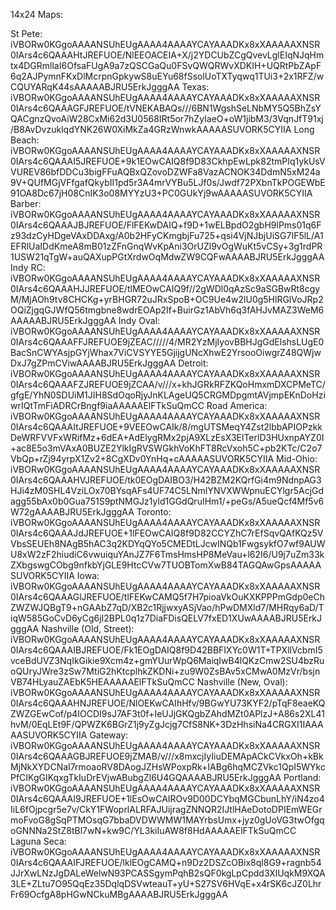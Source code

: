 14x24 Maps:

St Pete: 
iVBORw0KGgoAAAANSUhEUgAAAA4AAAAYCAYAAADKx8xXAAAAAXNSR0IArs4c6QAAAHtJREFUOE/NlEEOACEIA+X/j2YDCUbZCgQvevLglEIqNJqHmtx4DGRmllaI6OfsaFUgA9a7zQSCGaQu0FSvQWQRWvXDKIH+UQRtPbZApF6q2AJPymnFKxDlMcrpnGpkywS8uEYu68fSsolUoTXTyqwq1TUi3+2x1RFZ/wCQUYARqK44sAAAAABJRU5ErkJgggAA
Texas:
iVBORw0KGgoAAAANSUhEUgAAAA4AAAAYCAYAAADKx8xXAAAAAXNSR0IArs4c6QAAAGFJREFUOE/tVNEKABAQs///6BN1WgshSeLNbMY5Q5BhZsYQACgnzQvoAiW28CxMi62d3U0568IRt5or7hZyIaeO+oW1jibM3/3VqnJfT91xj/B8AvDvzuklqdYNK26W0XiMkZa4GRzWnwkAAAAASUVORK5CYIIA
Long Beach:
iVBORw0KGgoAAAANSUhEUgAAAA4AAAAYCAYAAADKx8xXAAAAAXNSR0IArs4c6QAAAI5JREFUOE+9k1EOwCAIQ8f9D83CkhpEwLpk82tmPIq1ykUsVVUREV86bfDDCu3bigFFuAQBxQZovoDZWFa8VazACNOK34DdmN5xM24a9V+QUfMGjVFfgafQkybII1pd5r3A4mrVYBu5LJf0s/Jwdf72PXbnTkPOGEWbE91OA8Dc67jH08CnIK3o08MYYzU3+PC0GUkYj9wAAAAASUVORK5CYIIA
Barber:
iVBORw0KGgoAAAANSUhEUgAAAA4AAAAYCAYAAADKx8xXAAAAAXNSR0IArs4c6QAAAJBJREFUOE/FlFEKwDAIQ+f9D+1wELBpdO2gbH9lPms01q6Fz93dzCyHDgeVAxDDAxg/A0b2HFyCKmgbjFu725+qsi4VjNJbjUiSG7IF5lL/A1EFRlUaIDdKmeA8mB01zZFnGnqWvKpAni3OrUZl9vOgWuKt5vCSy+3g1rdPR1USW21qTgW+auQAXupPGtXrdwOqMdwZW9CQFwAAAABJRU5ErkJgggAA
Indy RC:
iVBORw0KGgoAAAANSUhEUgAAAA4AAAAYCAYAAADKx8xXAAAAAXNSR0IArs4c6QAAAHJJREFUOE/tlMEOwCAIQ9f//2gWDl0qAzSc9aSGBwRt8cgyM/MjAOh9tv8CHCKg+yrBHGR72uJRxSpoB+OC9Ue4w2lU0g5HlRGlVoJRp2OQiZjgqGJWfQ56tmgbne8wdrEOAp2If+BuirGz1AbVh6q3fAHJvMAZ3WeM6AAAAABJRU5ErkJgggAA
Indy Oval:
iVBORw0KGgoAAAANSUhEUgAAAA4AAAAYCAYAAADKx8xXAAAAAXNSR0IArs4c6QAAAFFJREFUOE9jZEAC/////4/MR2YzMjIyovBBHJgGdElshsLUgE0BacSnCWYAsjpGYjWhax7ViCVSYYE5GjijgUNcXhwE2YrsooOiwgrZ48QWjwDxJ7gZPmCViwAAAABJRU5ErkJgggAA
Detroit:
iVBORw0KGgoAAAANSUhEUgAAAA4AAAAYCAYAAADKx8xXAAAAAXNSR0IArs4c6QAAAFZJREFUOE9jZCAA/v///x+khJGRkRFZKQoHmxmDXCPMeTC/gfgE/YhN0SDUiM1JIH8SdOqoRjyJnKLAgeUQ5CRGMDpgmtAVjmpEKnDoHziwrIQtTmFiADRCrBngf9iaAAAAAElFTkSuQmCC
Road America:
iVBORw0KGgoAAAANSUhEUgAAAA4AAAAYCAYAAADKx8xXAAAAAXNSR0IArs4c6QAAAItJREFUOE+9VEEOwCAIk/8/mgUTSMeqY4Zst2lbbAPIOPzkkDeWRFVVFxWRifMz+6dEA+AdElygRMx2pjA9XLzEsX3ElTerlD3HUxnpAYZ0I+ac8E5o3mVAxA0BUZE2YlkIgRVSWGkhVoKhFT8RcVxoh5C+pb2KTc/C2o7VbQp+rZj94yrpX1Zv2+8CgXDv0YnHq+cAAAAASUVORK5CYIIA
Mid-Ohio:
iVBORw0KGgoAAAANSUhEUgAAAA4AAAAYCAYAAADKx8xXAAAAAXNSR0IArs4c6QAAAHVJREFUOE/tk0EOgDAIBO3/H42BZM2KQrfGi4m9NdnpAG3HJi4zM0SHL4VziLOx70BYsqAFs4UF74C5LNmIYNVXWWpnuECYlgr5AcjGdagg55bAx0b0Gua751S9ptNMGJz1yld1GGdQruIHm1/+peGs/A5ueQcf4Mf5v6W72gAAAABJRU5ErkJgggAA
Toronto:
iVBORw0KGgoAAAANSUhEUgAAAA4AAAAYCAYAAADKx8xXAAAAAXNSR0IArs4c6QAAAJdJREFUOE+1lFEOwCAIQ8f9D82CCYZhC7rEfSqvQAfKQz5VVbsSEUEh8NAgB5hAC3q2KDYqQYo5CMEDtLJcwINQb1FwgsykfO7wf9AUWU8xW2zF2hiudiC6vwuiquYAnJZ7F6TmsHmsHP8MeVau+l62I6/U9j7uZm33kZXbgswgCObg9nfkbYjGLE9HtcCVw7TUOBTomXwB84TAGQAwGpsAAAAASUVORK5CYIIA
Iowa:
iVBORw0KGgoAAAANSUhEUgAAAA4AAAAYCAYAAADKx8xXAAAAAXNSR0IArs4c6QAAAGlJREFUOE/tlFEKwCAMQ5f7H7pioaVkOuKXKPPPmGdp0eChZWZWJQBgT9+nGAAbZ7qD/XB2c1RjjwxyASjVao/hPwDMXld7/MHRqy6aD/TiqW585GoCvD6yCg6jI2BPL0q1z7DiaFDisQELV7fxED1XUwAAAABJRU5ErkJgggAA
Nashville (Old, Street):
iVBORw0KGgoAAAANSUhEUgAAAA4AAAAYCAYAAADKx8xXAAAAAXNSR0IArs4c6QAAAIBJREFUOE/Fk1EOgDAIQ8f9D42BBFIXYc0W1T+TPXllVcbmI5vceBdUVZ3NqIkGikie9Xcm4z+gmYUurWpQ6MaiqIwB4lQKzCmw2SU4bzRuoQUryJWre3zSw7MtiG2hKtcplhkZKDNi+zu9W0ZsBAv5xCMwA0MzVr/bsjnVB74HLyauZAEbK5HEAAAAAElFTkSuQmCC
Nashville (New, Oval):
iVBORw0KGgoAAAANSUhEUgAAAA4AAAAYCAYAAADKx8xXAAAAAXNSR0IArs4c6QAAAHNJREFUOE/NlOEKwCAIhHfv/9BGwYU73KYF2/pTqF8eaeKQZWZGEwCof/p4IOCDI9sJ7AF3t0f+IeUJjGKQgbZAhdMZt0APlzJ+A86s2XL41hvM/0EqLEt9F/QPWZK6BGrZ1j9yZgJcjg7CfS8NK+3DzHhsiNa4CRGXI1IAAAAASUVORK5CYIIA
Gateway:
iVBORw0KGgoAAAANSUhEUgAAAA4AAAAYCAYAAADKx8xXAAAAAXNSR0IArs4c6QAAAGBJREFUOE9jZMAB/v///x8mxcjIyIiuDEMApACkCVkxOh+kBkMjNkXYDCNaI7rmoaoRV8DAogJZHsWPoxpRk+IABg6hqMCZVkc1QpI5WYkcPfCIKgGIKqxgTkIuDrEVjwABubgZl6U4GQAAAABJRU5ErkJgggAA
Portland:
iVBORw0KGgoAAAANSUhEUgAAAA4AAAAYCAYAAADKx8xXAAAAAXNSR0IArs4c6QAAAI9JREFUOE+1lEsOwCAIROv9D00DCYbqMGCbunLhY/iN4zo4IiL6fOjpcgr5e7v/CkY1FWoprlALRFAJUijragZNNQR2IJtlHAeDotoDPIEmWEGrmoFvoG8gSqPTMOsqG7bbaDVDWWMW1MAYrbsUmx+jyz0gUoVG3twOfgqoGNNNa2StZ8tBl7wN+kw9C/YL3kiIuAW8f8HdAAAAAElFTkSuQmCC
Laguna Seca:
iVBORw0KGgoAAAANSUhEUgAAAA4AAAAYCAYAAADKx8xXAAAAAXNSR0IArs4c6QAAAIFJREFUOE/lklEOgCAMQ+n9Dz2DSZcOBix8ql8G9+ragnb54JJrXwLNzJgDALeWelwN93PCASSgymPqhB2sQF0kgLpCpdd3XlUqkM9XQA3LE+ZLtu7O95QqEz35DqlqDSVwteauT+yU+S27SV6HVqE+x4rSK6cJZ0LhrFr69OcfgA8pHGwNCkuMBgAAAABJRU5ErkJgggAA

